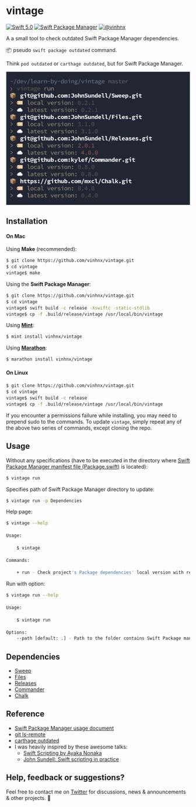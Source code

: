 # vintage

[![Swift 5.0](https://img.shields.io/badge/swift-5.0-orange.svg)](#)
[![Swift Package Manager](https://img.shields.io/badge/spm-compatible-brightgreen.svg?style=flat)](https://swift.org/package-manager)
[![@vinhnx](https://img.shields.io/badge/contact-%40vinhnx-blue.svg)](https://twitter.com/vinhnx)

A a small tool to check outdated Swift Package Manager dependencies. 

📦 pseudo `swift package outdated` command. 

Think `pod outdated` or `carthage outdated`, but for Swift Package Manager. 

![screenshot](screenshots/run_demo.png)

## Installation

#### On Mac

Using **Make** (recommended):

```bash
$ git clone https://github.com/vinhnx/vintage.git
$ cd vintage
vintage$ make
```

Using the **Swift Package Manager**:

```bash
$ git clone https://github.com/vinhnx/vintage.git
$ cd vintage
vintage$ swift build -c release -Xswiftc -static-stdlib
vintage$ cp -f .build/release/vintage /usr/local/bin/vintage
 ```
 
Using **[Mint](https://github.com/yonaskolb/mint)**:

```bash
$ mint install vinhnx/vintage
```

Using **[Marathon](https://github.com/JohnSundell/Marathon)**:

```bash
$ marathon install vinhnx/vintage
```

#### On Linux

```bash
$ git clone https://github.com/vinhnx/vintage.git
$ cd vintage
vintage$ swift build -c release
vintage$ cp -f .build/release/vintage /usr/local/bin/vintage
```

If you encounter a permissions failure while installing, you may need to prepend sudo to the commands. To update `vintage`, simply repeat any of the above two series of commands, except cloning the repo.

## Usage

Without any specifications (have to be executed in the directory where [Swift Package Manager manifest file (Package.swift)](https://github.com/apple/swift-package-manager/blob/master/Documentation/Usage.md) is located):

```bash
$ vintage run
```

Specifies path of Swift Package Manager directory to update:

```bash
$ vintage run -p Dependencies
```

Help page:

```bash
$ vintage --help

Usage:

    $ vintage

Commands:

    + run - Check project's Package dependencies' local version with remote latest version.
```

Run with option:

```bash
$ vintage run --help

Usage:

    $ vintage run

Options:
    --path [default: .] - Path to the folder contains Swift Package manifest file (Package.swift).
```

## Dependencies

+ [Sweep](https://github.com/JohnSundell/Sweep)
+ [Files](https://github.com/JohnSundell/Files)
+ [Releases](https://github.com/JohnSundell/Releases)
+ [Commander](https://github.com/kylef/Commander)
+ [Chalk](https://github.com/mxcl/Chalk)

## Reference

+ [Swift Package Manager usage document](https://github.com/apple/swift-package-manager/blob/master/Documentation/Usage.md#create-a-package)
+ [git ls-remote](https://git-scm.com/docs/git-ls-remote.html)
+ [carthage outdated](https://github.com/Carthage/Carthage/blob/master/Source/carthage/Outdated.swift)
+ I was heavily inspired by these awesome talks:
  + [Swift Scripting by Ayaka Nonaka](https://academy.realm.io/posts/swift-scripting/)
  + [John Sundell: Swift scripting in practice](https://www.youtube.com/watch?v=PFdh5G3BJqM)

## Help, feedback or suggestions?

Feel free to contact me on [Twitter](https://twitter.com/vinhnx) for discussions, news & announcements & other projects. :rocket:
